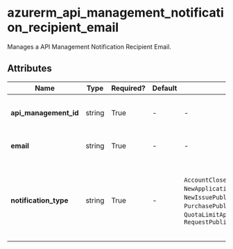 # azurerm_api_management_notification_recipient_email

Manages a API Management Notification Recipient Email.

## Attributes

| Name | Type | Required? | Default  | possible values | Description |
| ---- | ---- | --------- | -------- | ----------- | ----------- |
| **api_management_id** | string | True | -  |  -  | The ID of the API Management Service from which to create this Notification Recipient Email. Changing this forces a new API Management Notification Recipient Email to be created. | 
| **email** | string | True | -  |  -  | The recipient email address. Changing this forces a new API Management Notification Recipient Email to be created. | 
| **notification_type** | string | True | -  |  `AccountClosedPublisher`, `BCC`, `NewApplicationNotificationMessage`, `NewIssuePublisherNotificationMessage`, `PurchasePublisherNotificationMessage`, `QuotaLimitApproachingPublisherNotificationMessage`, `RequestPublisherNotificationMessage`  | The Notification Name to be received. Changing this forces a new API Management Notification Recipient Email to be created. Possible values are `AccountClosedPublisher`, `BCC`, `NewApplicationNotificationMessage`, `NewIssuePublisherNotificationMessage`, `PurchasePublisherNotificationMessage`, `QuotaLimitApproachingPublisherNotificationMessage`, and `RequestPublisherNotificationMessage`. | 

